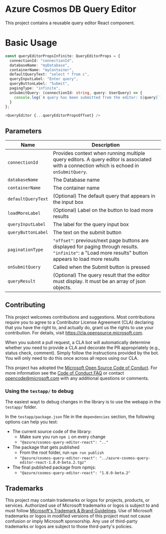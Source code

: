 # Azure Cosmos DB Query Editor
This project contains a reusable query editor React component.

# Basic Usage
```typescript
const queryEditorPropsInfinite: QueryEditorProps = {
  connectionId: "connectionId",
  databaseName: "myDatabase",
  containerName: "myContainer",
  defaultQueryText: "select * from c",
  queryInputLabel: "Enter query",
  queryButtonLabel: "Submit",
  pagingType: "infinite",
  onSubmitQuery: (connectionId: string, query: UserQuery) => {
    console.log(`A query has been submitted from the editor: ${query}`);
  }
};

<QueryEditor {...queryEditorPropsOffset} />
```

## Parameters
| Name | Description |
|-|-|
|`connectionId`| Provides context when running multiple query editors. A query editor is associated with a connection which is echoed in `onSubmitQuery`.|
|`databaseName`| The Database name|
|`containerName`| The container name|
|`defaultQueryText`| (Optional) The default query that appears in the input box|
|`loadMoreLabel`| (Optional) Label on the button to load more results|
|`queryInputLabel`| The label for the query input box|
|`queryButtonLabel`| The text on the submit button|
|`paginationType`| `"offset"`: previous/next page buttons are displayed for paging through results. `"infinite"`: a "Load more results" button appears to load more results |
|`onSubmitQuery`| Called when the Submit button is pressed|
|`queryResult`| (Optional) The query result that the editor must display. It must be an array of json objects.|
## Contributing

This project welcomes contributions and suggestions.  Most contributions require you to agree to a
Contributor License Agreement (CLA) declaring that you have the right to, and actually do, grant us
the rights to use your contribution. For details, visit https://cla.opensource.microsoft.com.

When you submit a pull request, a CLA bot will automatically determine whether you need to provide
a CLA and decorate the PR appropriately (e.g., status check, comment). Simply follow the instructions
provided by the bot. You will only need to do this once across all repos using our CLA.

This project has adopted the [Microsoft Open Source Code of Conduct](https://opensource.microsoft.com/codeofconduct/).
For more information see the [Code of Conduct FAQ](https://opensource.microsoft.com/codeofconduct/faq/) or
contact [opencode@microsoft.com](mailto:opencode@microsoft.com) with any additional questions or comments.

### Using the `testapp/` to debug
The easiest wayt to debug changes in the library is to use the webapp in the `testapp/` folder.

In the `testapp/package.json` file in the `dependencies` section, the following options can help you test:
* The current source code of the library:
  * Make sure you run `npm i` on every change
  *  `"@azure/cosmos-query-editor-react": ".."`
* The package that gets published
  * From the root folder, run `npm run publish`
  * `"@azure/cosmos-query-editor-react": "../azure-cosmos-query-editor-react-1.0.0-beta.2.tgz"`
* The final published package from npmjs:
  * `"@azure/cosmos-query-editor-react": "1.0.0-beta.2"`


## Trademarks

This project may contain trademarks or logos for projects, products, or services. Authorized use of Microsoft
trademarks or logos is subject to and must follow
[Microsoft's Trademark & Brand Guidelines](https://www.microsoft.com/en-us/legal/intellectualproperty/trademarks/usage/general).
Use of Microsoft trademarks or logos in modified versions of this project must not cause confusion or imply Microsoft sponsorship.
Any use of third-party trademarks or logos are subject to those third-party's policies.
